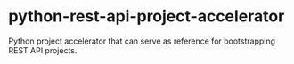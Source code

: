 # python-rest-api-project-accelerator
Python project accelerator that can serve as reference for bootstrapping REST API projects.
